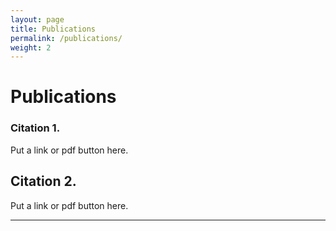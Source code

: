 ```yaml
---
layout: page
title: Publications
permalink: /publications/
weight: 2
---
```


# Publications

### Citation 1.

Put a link or pdf button here.


## Citation 2.

Put a link or pdf button here.


---

